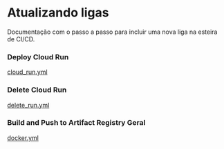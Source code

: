 # Atualizando ligas

Documentação com o passo a passo para incluir uma nova liga na esteira de CI/CD.


### Deploy Cloud Run
[cloud_run.yml](workflows%2Fcloud_run.yml)

### Delete Cloud Run
[delete_run.yml](workflows%2Fdelete_run.yml)

### Build and Push to Artifact Registry Geral
[docker.yml](workflows%2Fdocker.yml)

          
          
          
          
          
          